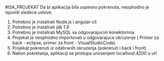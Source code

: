 #ISA_PROJEKAT
Da bi aplikacija bila uspesno pokrenuta, neophodno je ispuniti sledece uslove:
1. Potrebno je instalirati Node.js i angular-cli
2. Potrebno je instalirati jdk 1.9
3. Potrebno je instalirati MySQL sa odgovarajucim konektorima
4. Projekat je neophodno importovati u odgovarajuce okruzenje ( Primer za back - eclipse, primer za front - VisualStudioCode)
5. Projekat pokrenuti iz odabranih okruzenja (pokrenuti i back i front)
6. Nakon pokretanja, aplikaciji se pristupa unosenjem localhost:4200 u url




